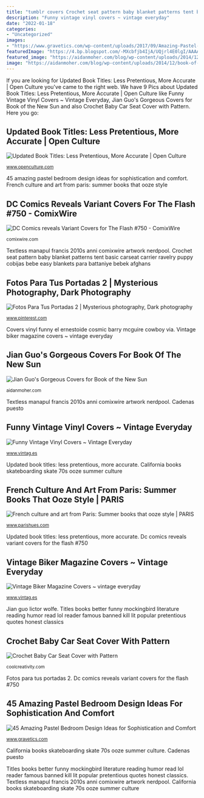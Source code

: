 ```yaml
---
title: "tumblr covers Crochet seat pattern baby blanket patterns tent basic carseat carrier ravelry puppy cobijas bebe easy blankets para battaniye bebek afghans"
description: "Funny vintage vinyl covers ~ vintage everyday"
date: "2022-01-18"
categories:
- "Uncategorized"
images:
- "https://www.gravetics.com/wp-content/uploads/2017/09/Amazing-Pastel-Bedroom-Design-Ideas.jpg"
featuredImage: "https://4.bp.blogspot.com/-MXcbfjb4IjA/UQjrl4E0lgI/AAAAAAACVUw/mcFYT7AfA6o/s1600/More+of+Funny+Vintage+Vinyl+Covers+(9).jpg"
featured_image: "https://aidanmoher.com/blog/wp-content/uploads/2014/12/book-of-the-new-sun_by_breathing2004-3.jpg"
image: "https://aidanmoher.com/blog/wp-content/uploads/2014/12/book-of-the-new-sun_by_breathing2004-3.jpg"
---
```


If you are looking for Updated Book Titles: Less Pretentious, More Accurate | Open Culture you've came to the right web. We have 9 Pics about Updated Book Titles: Less Pretentious, More Accurate | Open Culture like Funny Vintage Vinyl Covers ~ Vintage Everyday, Jian Guo&#039;s Gorgeous Covers for Book of the New Sun and also Crochet Baby Car Seat Cover with Pattern. Here you go:

## Updated Book Titles: Less Pretentious, More Accurate | Open Culture

![Updated Book Titles: Less Pretentious, More Accurate | Open Culture](http://cdn8.openculture.com/wp-content/uploads/2011/04/harperlee.jpeg "Crochet baby car seat cover with pattern")

<small>www.openculture.com</small>

45 amazing pastel bedroom design ideas for sophistication and comfort. French culture and art from paris: summer books that ooze style

## DC Comics Reveals Variant Covers For The Flash #750 - ComixWire

![DC Comics reveals Variant Covers for The Flash #750 - ComixWire](https://comixwire.com/wp-content/uploads/2020/01/20200127_flash750_cover2010.jpg "45 amazing pastel bedroom design ideas for sophistication and comfort")

<small>comixwire.com</small>

Textless manapul francis 2010s anni comixwire artwork nerdpool. Crochet seat pattern baby blanket patterns tent basic carseat carrier ravelry puppy cobijas bebe easy blankets para battaniye bebek afghans

## Fotos Para Tus Portadas 2 | Mysterious Photography, Dark Photography

![Fotos Para Tus Portadas 2 | Mysterious photography, Dark photography](https://i.pinimg.com/736x/2a/cc/7b/2acc7b9641cdb61f3e6e83c2be40a6d8--wattpad-books.jpg "Jian guo lictor wolfe")

<small>www.pinterest.com</small>

Covers vinyl funny el ernestoide cosmic barry mcguire cowboy via. Vintage biker magazine covers ~ vintage everyday

## Jian Guo&#039;s Gorgeous Covers For Book Of The New Sun

![Jian Guo&#039;s Gorgeous Covers for Book of the New Sun](https://aidanmoher.com/blog/wp-content/uploads/2014/12/book-of-the-new-sun_by_breathing2004-3.jpg "45 amazing pastel bedroom design ideas for sophistication and comfort")

<small>aidanmoher.com</small>

Textless manapul francis 2010s anni comixwire artwork nerdpool. Cadenas puesto

## Funny Vintage Vinyl Covers ~ Vintage Everyday

![Funny Vintage Vinyl Covers ~ Vintage Everyday](https://4.bp.blogspot.com/-MXcbfjb4IjA/UQjrl4E0lgI/AAAAAAACVUw/mcFYT7AfA6o/s1600/More+of+Funny+Vintage+Vinyl+Covers+(9).jpg "French culture and art from paris: summer books that ooze style")

<small>www.vintag.es</small>

Updated book titles: less pretentious, more accurate. California books skateboarding skate 70s ooze summer culture

## French Culture And Art From Paris: Summer Books That Ooze Style | PARIS

![French culture and art from Paris: Summer books that ooze style | PARIS](http://www.parishues.com/wp-content/uploads/2012/07/70s-skate-california-skateboarding.jpg "Crochet seat pattern baby blanket patterns tent basic carseat carrier ravelry puppy cobijas bebe easy blankets para battaniye bebek afghans")

<small>www.parishues.com</small>

Updated book titles: less pretentious, more accurate. Dc comics reveals variant covers for the flash #750

## Vintage Biker Magazine Covers ~ Vintage Everyday

![Vintage Biker Magazine Covers ~ vintage everyday](http://2.bp.blogspot.com/-Osv0UR8gGyI/UMTOW0p-qII/AAAAAAACFb0/-Bc1_Fr7lNc/s1600/vintage+biker+magazine+covers+(7).jpg "45 amazing pastel bedroom design ideas for sophistication and comfort")

<small>www.vintag.es</small>

Jian guo lictor wolfe. Titles books better funny mockingbird literature reading humor read lol reader famous banned kill lit popular pretentious quotes honest classics

## Crochet Baby Car Seat Cover With Pattern

![Crochet Baby Car Seat Cover with Pattern](http://coolcreativity.com/wp-content/uploads/2016/04/IMAG1930_medium2.jpg "45 amazing pastel bedroom design ideas for sophistication and comfort")

<small>coolcreativity.com</small>

Fotos para tus portadas 2. Dc comics reveals variant covers for the flash #750

## 45 Amazing Pastel Bedroom Design Ideas For Sophistication And Comfort

![45 Amazing Pastel Bedroom Design Ideas for Sophistication and Comfort](https://www.gravetics.com/wp-content/uploads/2017/09/Amazing-Pastel-Bedroom-Design-Ideas.jpg "Biker magazine magazines covers 1980s 1981 1982 broads flashbak")

<small>www.gravetics.com</small>

California books skateboarding skate 70s ooze summer culture. Cadenas puesto

Titles books better funny mockingbird literature reading humor read lol reader famous banned kill lit popular pretentious quotes honest classics. Textless manapul francis 2010s anni comixwire artwork nerdpool. California books skateboarding skate 70s ooze summer culture
